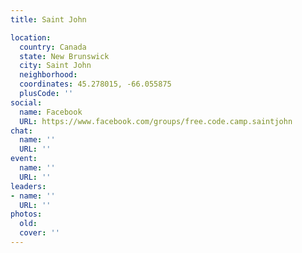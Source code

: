 ```yaml
---
title: Saint John

location:
  country: Canada
  state: New Brunswick
  city: Saint John
  neighborhood: 
  coordinates: 45.278015, -66.055875
  plusCode: ''
social:
  name: Facebook
  URL: https://www.facebook.com/groups/free.code.camp.saintjohn
chat:
  name: ''
  URL: ''
event:
  name: ''
  URL: ''
leaders:
- name: ''
  URL: ''
photos:
  old: 
  cover: ''
---
```

